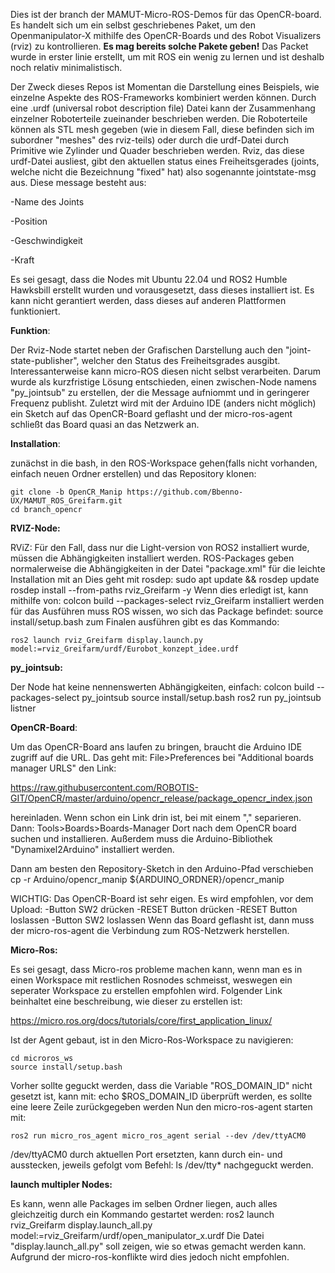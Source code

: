 Dies ist der branch der MAMUT-Micro-ROS-Demos für das OpenCR-board.
Es handelt sich um ein selbst geschriebenes Paket, um den Openmanipulator-X mithilfe des OpenCR-Boards und des Robot Visualizers (rviz) zu kontrollieren.
**Es mag bereits solche Pakete geben!**
Das Packet wurde in erster linie erstellt, um mit ROS ein wenig zu lernen und ist deshalb noch relativ minimalistisch.

Der Zweck dieses Repos ist Momentan die Darstellung eines Beispiels, wie einzelne Aspekte des ROS-Frameworks kombiniert werden können. Durch eine .urdf (universal robot description file) Datei kann der Zusammenhang einzelner Roboterteile zueinander beschrieben werden. Die Roboterteile können als STL mesh gegeben (wie in diesem Fall, diese befinden sich im subordner "meshes" des rviz-teils) oder durch die urdf-Datei durch Primitive wie Zylinder und Quader beschrieben werden. Rviz, das diese urdf-Datei ausliest, gibt den aktuellen status eines Freiheitsgerades (joints, welche nicht die Bezeichnung "fixed" hat) also sogenannte jointstate-msg aus. Diese message besteht aus:

-Name des Joints 

-Position 

-Geschwindigkeit 

-Kraft 


Es sei gesagt, dass die Nodes mit Ubuntu 22.04 und ROS2 Humble Hawksbill erstellt wurden und vorausgesetzt, dass dieses installiert ist.
Es kann nicht gerantiert werden, dass dieses auf anderen Plattformen funktioniert.

**Funktion**:

Der Rviz-Node startet neben der Grafischen Darstellung auch den "joint-state-publisher", welcher den Status des Freiheitsgrades ausgibt. 
Interessanterweise kann micro-ROS diesen nicht selbst verarbeiten. Darum wurde als kurzfristige Lösung entschieden, einen zwischen-Node namens "py_jointsub" zu erstellen, 
der die Message aufniommt und in geringerer Frequenz publisht.
Zuletzt wird mit der Arduino IDE (anders nicht möglich) ein Sketch auf das OpenCR-Board geflasht und der micro-ros-agent schließt das Board quasi an das Netzwerk an.

**Installation**:

zunächst in die bash, in den ROS-Workspace gehen(falls nicht vorhanden, einfach neuen Ordner erstellen) und das Repository klonen:

    git clone -b OpenCR_Manip https://github.com/Bbenno-UX/MAMUT_ROS_Greifarm.git
    cd branch_opencr

**RVIZ-Node:**

RViZ:
Für den Fall, dass nur die Light-version von ROS2 installiert wurde, müssen die Abhängigkeiten installiert werden.
ROS-Packages geben normalerweise die Abhängigkeiten in der Datei "package.xml" für die leichte Installation mit an
Dies geht mit rosdep:
    sudo apt update && rosdep update
    rosdep install --from-paths rviz_Greifarm -y
Wenn dies erledigt ist, kann mithilfe von:
    colcon build --packages-select rviz_Greifarm
installiert werden
für das Ausführen muss ROS wissen, wo sich das Package befindet:
    source install/setup.bash
zum Finalen ausführen gibt es das Kommando:

    ros2 launch rviz_Greifarm display.launch.py model:=rviz_Greifarm/urdf/Eurobot_konzept_idee.urdf
    
**py_jointsub:**

Der Node hat keine nennenswerten Abhängigkeiten, einfach:
    colcon build --packages-select py_jointsub
    source install/setup.bash
    ros2 run py_jointsub listner

**OpenCR-Board**:

Um das OpenCR-Board ans laufen zu bringen, braucht die Arduino IDE zugriff auf die URL. Das geht mit:
File>Preferences
bei "Additional boards manager URLS" den Link:

https://raw.githubusercontent.com/ROBOTIS-GIT/OpenCR/master/arduino/opencr_release/package_opencr_index.json

hereinladen. Wenn schon ein Link drin ist, bei mit einem "," separieren.
Dann: Tools>Boards>Boards-Manager
Dort nach dem OpenCR board suchen und installieren.
Außerdem muss die Arduino-Bibliothek "Dynamixel2Arduino" installiert werden. 

Dann am besten den Repository-Sketch in den Arduino-Pfad verschieben
    cp -r Arduino/opencr_manip ${ARDUINO_ORDNER}/opencr_manip

WICHTIG:
Das OpenCR-Board ist sehr eigen. Es wird empfohlen, vor dem Upload:
-Button SW2 drücken
-RESET Button drücken
-RESET Button loslassen
-Button SW2 loslassen
Wenn das Board geflasht ist, dann muss der micro-ros-agent die Verbindung zum ROS-Netzwerk herstellen.

**Micro-Ros:**

Es sei gesagt, dass Micro-ros probleme machen kann, wenn man es in einen Workspace mit restlichen Rosnodes schmeisst, weswegen ein seperater Workspace zu erstellen empfohlen wird.
Folgender Link beinhaltet eine beschreibung, wie dieser zu erstellen ist:

https://micro.ros.org/docs/tutorials/core/first_application_linux/

Ist der Agent gebaut, ist in den Micro-Ros-Workspace zu navigieren:

    cd microros_ws
    source install/setup.bash

Vorher sollte geguckt werden, dass die Variable "ROS_DOMAIN_ID" nicht gesetzt ist, kann mit:
    echo $ROS_DOMAIN_ID
überprüft werden, es sollte eine leere Zeile zurückgegeben werden
Nun den micro-ros-agent starten mit:

    ros2 run micro_ros_agent micro_ros_agent serial --dev /dev/ttyACM0
/dev/ttyACM0 durch aktuellen Port ersetzten, kann durch ein- und ausstecken, jeweils gefolgt vom Befehl:
    ls /dev/tty*
nachgeguckt werden.

**launch multipler Nodes:**

Es kann, wenn alle Packages im selben Ordner liegen, auch alles gleichzeitig durch ein Kommando gestartet werden:
    ros2 launch rviz_Greifarm display.launch_all.py model:=rviz_Greifarm/urdf/open_manipulator_x.urdf
Die Datei "display.launch_all.py" soll zeigen, wie so etwas gemacht werden kann.
Aufgrund der micro-ros-konflikte wird dies jedoch nicht empfohlen.

